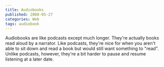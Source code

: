```yaml
---
title: Audiobooks
published: 2008-05-27
categories: Web
tags: audiobook
---
```


Audiobooks are like podcasts except much longer.
They're actually books read aloud by a narrator.
Like podcasts, they're nice for when you aren't able to sit down and read a book
but would still want something to "read".
Unlike podcasts, however, they're a bit harder to pause and resume listening at a later date.

